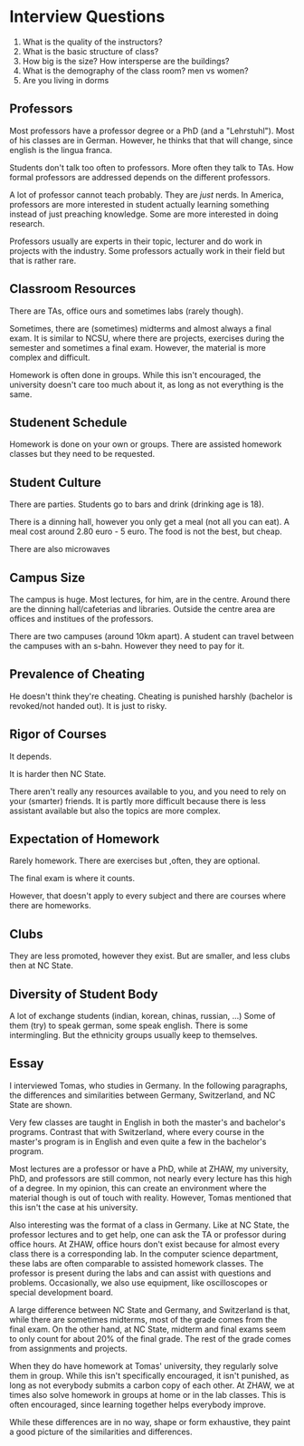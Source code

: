 # Interview Questions

1) What is the quality of the instructors?
2) What is the basic structure of class?
3) How big is the size? How intersperse are the buildings?
4) What is the demography of the class room? men vs women?
5) Are you living in dorms



## Professors

Most professors have a professor degree or a PhD (and a "Lehrstuhl"). Most of his classes are in German. However, he thinks that that will change, since english is the lingua franca.

Students don't talk too often to professors. More often they talk to TAs. How formal professors are addressed depends on the different professors. 

A lot of professor cannot teach probably. They are *just* nerds. In America, professors are more interested in student actually learning something instead of just preaching knowledge. Some are more interested in doing research.

Professors usually are experts in their topic, lecturer and do work in projects with the industry. Some professors actually work in their field but that is rather rare.

## Classroom Resources

There are TAs, office ours and sometimes labs (rarely though).

Sometimes, there are (sometimes) midterms and almost always a final exam. It is similar to NCSU, where there are projects, exercises during the semester and sometimes a final exam. However, the material is more complex and difficult.

Homework is often done in groups. While this isn't encouraged, the university doesn't care too much about it, as long as not everything is the same.

## Studenent Schedule

Homework is done on your own or groups. There are assisted homework classes but they need to be requested.

## Student Culture

There are parties. Students go to bars and drink (drinking age is 18).

There is a dinning hall, however you only get a meal (not all you can eat). A meal cost around 2.80 euro - 5 euro. The food is not the best, but cheap.

There are also microwaves

## Campus Size

The campus is huge. Most lectures, for him, are in the centre. Around there are the dinning hall/cafeterias and libraries. Outside the centre area are offices and institues of the professors.

There are two campuses (around 10km apart). A student can travel between the campuses with an s-bahn. However they need to pay for it.

## Prevalence of Cheating

He doesn't think they're cheating. Cheating is punished harshly (bachelor is revoked/not handed out). It is just to risky.

## Rigor of Courses

It depends.

It is harder then NC State.

There aren't really any resources available to you, and you need to rely on your (smarter) friends. It is partly more difficult because there is less assistant available but also the topics are more complex.

## Expectation of Homework

Rarely homework. There are exercises but ,often, they are optional.

The final exam is where it counts.

However, that doesn't apply to every subject and there are courses where there are homeworks.

## Clubs

They are less promoted, however they exist. But are smaller, and less clubs then at NC State.

## Diversity of Student Body

A lot of exchange students (indian, korean, chinas, russian, ...)
Some of them (try) to speak german, some speak english. There is some intermingling. But the ethnicity groups usually keep to themselves.

## Essay

I interviewed Tomas, who studies in Germany. In the following paragraphs, the differences and similarities between Germany, Switzerland, and NC  State are shown.

Very few classes are taught in English in both the master's and bachelor's  programs. Contrast that with Switzerland, where every course in the  master's program is in English and even quite a few in the bachelor's  program. 

Most lectures are a professor or have a PhD, while at ZHAW, my university,  PhD, and professors are still common, not nearly every lecture has this  high of a degree. In my opinion, this can create an environment where  the material though is out of touch with reality. However, Tomas  mentioned that this isn't the case at his university. 

Also interesting was the format of a class in Germany. Like at NC State, the professor lectures and to get help, one can ask the TA or professor  during office hours. At ZHAW, office hours don't exist because for  almost every class there is a corresponding lab. In the computer science department, these labs are often comparable to assisted homework  classes. The professor is present during the labs and can assist with  questions and problems. Occasionally, we also use equipment, like  oscilloscopes or special development board.

A large difference between NC State and Germany, and Switzerland is that, while there are sometimes  midterms, most of the grade comes from the  final exam. On the other hand, at NC State, midterm and final exams seem to only count for about 20% of the final grade. The rest of the grade  comes from assignments and projects. 

When they do have homework at Tomas' university, they regularly solve them  in group. While this isn't specifically encouraged, it isn't punished,  as long as not everybody submits a carbon copy of each other. At ZHAW,  we at times also solve homework in groups at home or in the lab classes. This is often encouraged, since learning together helps everybody  improve. 

While these differences are in no way, shape or form exhaustive, they paint a good picture of the similarities and differences.